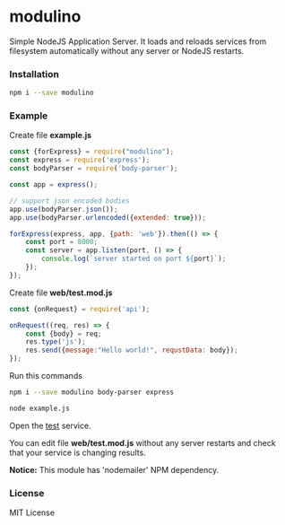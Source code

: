 # modulino
Simple NodeJS Application Server. It loads and reloads services from filesystem automatically without any server or NodeJS restarts.

### Installation
``` sh
npm i --save modulino
```

### Example
Create file **example.js**
``` javascript
const {forExpress} = require("modulino");
const express = require('express');
const bodyParser = require('body-parser');

const app = express();

// support json encoded bodies
app.use(bodyParser.json());
app.use(bodyParser.urlencoded({extended: true}));

forExpress(express, app, {path: 'web'}).then(() => {
    const port = 8000;
    const server = app.listen(port, () => {
        console.log(`server started on port ${port}`);
    });
});
```
Create file **web/test.mod.js**
``` javascript
const {onRequest} = require('api');

onRequest((req, res) => {
    const {body} = req;
    res.type('js');
    res.send({message:"Hello world!", requstData: body});
});
```
Run this commands
``` sh
npm i --save modulino body-parser express

node example.js
```

Open the [test](http://localhost:8000/test) service.

You can edit file **web/test.mod.js** without any server restarts and check that your service is changing results.

**Notice:** This module has 'nodemailer' NPM dependency.

### License
MIT License